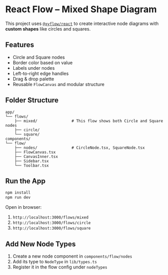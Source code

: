 # React Flow – Mixed Shape Diagram

This project uses [`@xyflow/react`](https://reactflow.dev) to create interactive node diagrams with **custom shapes** like circles and squares.

## Features

- Circle and Square nodes
- Border color based on value
- Labels under nodes
- Left-to-right edge handles
- Drag & drop palette
- Reusable `FlowCanvas` and modular structure

## Folder Structure

```
app/
└── flows/
    ├── mixed/               # This flow shows both Circle and Square nodes
    ├── circle/
    └── square/
components/
└── flow/
    ├── nodes/               # CircleNode.tsx, SquareNode.tsx
    ├── FlowCanvas.tsx
    ├── CanvasInner.tsx
    ├── Sidebar.tsx
    └── Toolbar.tsx
```

## Run the App

```bash
npm install
npm run dev
```

Open in browser:  
1. `http://localhost:3000/flows/mixed`
2. `http://localhost:3000/flows/circle`
3. `http://localhost:3000/flows/square`


## Add New Node Types

1. Create a new node component in `components/flow/nodes`
2. Add its type to `NodeType` in `lib/types.ts`
3. Register it in the flow config under `nodeTypes`

